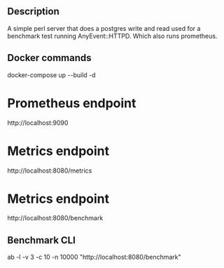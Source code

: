 ## Description
A simple perl server that does a postgres write and read used for a benchmark test running AnyEvent::HTTPD.
Which also runs prometheus.

## Docker commands
docker-compose up --build -d

# Prometheus endpoint
http://localhost:9090

# Metrics endpoint
http://localhost:8080/metrics

# Metrics endpoint
http://localhost:8080/benchmark

## Benchmark CLI
ab -l -v 3 -c 10 -n 10000 "http://localhost:8080/benchmark" 
